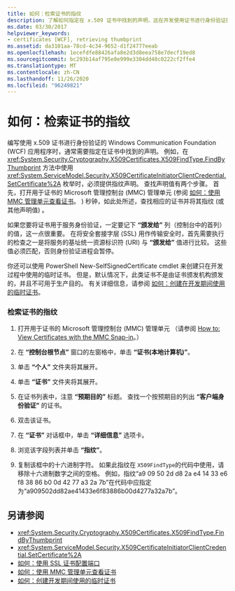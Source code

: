```yaml
---
title: 如何：检索证书的指纹
description: 了解如何指定在 x.509 证书中找到的声明，这在开发使用证书进行身份验证的 WCF 应用程序时是必需的。
ms.date: 03/30/2017
helpviewer_keywords:
- certificates [WCF], retrieving thumbprint
ms.assetid: da3101aa-78cd-4c34-9652-d1f24777eeab
ms.openlocfilehash: 1ecefdfe88426afa8e2d3d8eea758e7decf19ed8
ms.sourcegitcommit: bc293b14af795e0e999e3304dd40c0222cf2ffe4
ms.translationtype: MT
ms.contentlocale: zh-CN
ms.lasthandoff: 11/26/2020
ms.locfileid: "96249821"
---
```

# <a name="how-to-retrieve-the-thumbprint-of-a-certificate"></a>如何：检索证书的指纹

编写使用 x.509 证书进行身份验证的 Windows Communication Foundation (WCF) 应用程序时，通常需要指定在证书中找到的声明。 例如，在 <xref:System.Security.Cryptography.X509Certificates.X509FindType.FindByThumbprint> 方法中使用 <xref:System.ServiceModel.Security.X509CertificateInitiatorClientCredential.SetCertificate%2A> 枚举时，必须提供指纹声明。 查找声明值有两个步骤。 首先，打开用于证书的 Microsoft 管理控制台 (MMC) 管理单元  (参阅 [如何：使用 MMC 管理单元查看证书](how-to-view-certificates-with-the-mmc-snap-in.md)。 ) 秒钟，如此处所述，查找相应的证书并将其指纹 (或其他声明值) 。  
  
 如果您要将证书用于服务身份验证，一定要记下 **“颁发给”** 列（控制台中的首列）的值，这一点很重要。 在将安全套接字层 (SSL) 用作传输安全时，首先需要执行的检查之一是将服务的基址统一资源标识符 (URI) 与 **“颁发给”** 值进行比较。 这些值必须匹配，否则身份验证进程会暂停。  
  
 你还可以使用 PowerShell New-SelfSignedCertificate cmdlet 来创建只在开发过程中使用的临时证书。 但是，默认情况下，此类证书不是由证书颁发机构颁发的，并且不可用于生产目的。 有关详细信息，请参阅 [如何：创建在开发期间使用的临时证书](how-to-create-temporary-certificates-for-use-during-development.md)。  
  
### <a name="to-retrieve-a-certificates-thumbprint"></a>检索证书的指纹  
  
1. 打开用于证书的 Microsoft 管理控制台 (MMC) 管理单元 （请参阅 [How to: View Certificates with the MMC Snap-in](how-to-view-certificates-with-the-mmc-snap-in.md)。）  
  
2. 在 **“控制台根节点”** 窗口的左窗格中，单击 **“证书(本地计算机)”**。  
  
3. 单击 **“个人”** 文件夹将其展开。  
  
4. 单击 **“证书”** 文件夹将其展开。  
  
5. 在证书列表中，注意 **“预期目的”** 标题。 查找一个按预期目的列出 **“客户端身份验证”** 的证书。  
  
6. 双击该证书。  
  
7. 在 **“证书”** 对话框中，单击 **“详细信息”** 选项卡。  
  
8. 浏览该字段列表并单击 **“指纹”**。  
  
9. 复制该框中的十六进制字符。 如果此指纹在 `X509FindType`的代码中使用，请移除十六进制数字之间的空格。 例如，指纹“a9 09 50 2d d8 2a e4 14 33 e6 f8 38 86 b0 0d 42 77 a3 2a 7b”在代码中应指定为“a909502dd82ae41433e6f83886b00d4277a32a7b”。  
  
## <a name="see-also"></a>另请参阅

- <xref:System.Security.Cryptography.X509Certificates.X509FindType.FindByThumbprint>
- <xref:System.ServiceModel.Security.X509CertificateInitiatorClientCredential.SetCertificate%2A>
- [如何：使用 SSL 证书配置端口](how-to-configure-a-port-with-an-ssl-certificate.md)
- [如何：使用 MMC 管理单元查看证书](how-to-view-certificates-with-the-mmc-snap-in.md)
- [如何：创建开发期间使用的临时证书](how-to-create-temporary-certificates-for-use-during-development.md)
